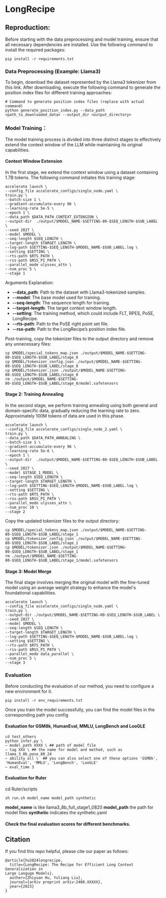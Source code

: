 # LongRecipe

## Reproduction:

Before starting with the data preprocessing and model training, ensure that all necessary dependencies are installed. Use the following command to install the required packages:

`pip install -r requirements.txt`

### Data Preprocessing (Example: Llama3)

To begin, download the dataset represented by the Llama3 tokenizer from this link. After downloading, execute the following command to generate the position index files for different training approaches:


```
# Command to generate position index files (replace with actual command)
python generate_position_index.py --data_path <path_to_downloaded_data> --output_dir <output_directory>
```


### Model Training：

The model training process is divided into three distinct stages to effectively extend the context window of the LLM while maintaining its original capabilities.

#### Context Window Extension

In the first stage, we extend the context window using a dataset containing 1.7B tokens. The following command initiates this training stage:


```
accelerate launch \
--config_file accelerate_configs/single_node.yaml \
train.py \
--batch-size 1 \
--gradient-accumulate-every 96 \
--learning-rate 5e-5 \
--epoch 1 \
--data_path $DATA_PATH_CONTEXT_EXTENSION \
--output-dir  ./output/$MODEL_NAME-$SETTING-80-$SEQ_LENGTH-$SUB_LABEL \
--seed 2027 \
--model $MODEL \
--seq-length $SEQ_LENGTH \
--target-length $TARGET_LENGTH \
--log-path $SETTING-$SEQ_LENGTH-$MODEL_NAME-$SUB_LABEL.log \
--setting $SETTING \
--rts-path $RTS_PATH \
--rss-path $RSS_PI_PATH \
--parallel_mode ulysses_attn \
--num_proc 5 \
--stage 1
```


Arguments Explanation:
* **--data_path**: Path to the dataset with Llama3-tokenized samples.
* **--model**: The base model used for training.
* **--seq-length**: The sequence length for training.
* **--target-length**: The target context window length.
* **--setting**: The training method, which could include FLT, RPES, PoSE, LongRecipe.
* **--rts-path**: Path to the PoSE right point set file.
* **--rss-path**: Path to the LongRecipe’s position index file.

Post-training, copy the tokenizer files to the output directory and remove any unnecessary files:

```
cp $MODEL/special_tokens_map.json ./output/$MODEL_NAME-$SETTING-80-$SEQ_LENGTH-$SUB_LABEL/stage_0
cp $MODEL/tokenizer_config.json ./output/$MODEL_NAME-$SETTING-80-$SEQ_LENGTH-$SUB_LABEL/stage_0
cp $MODEL/tokenizer.json ./output/$MODEL_NAME-$SETTING-80-$SEQ_LENGTH-$SUB_LABEL/stage_0
rm ./output/$MODEL_NAME-$SETTING-80-$SEQ_LENGTH-$SUB_LABEL/stage_0/model.safetensors
```

#### Stage 2: Training Annealing


In the second stage, we perform training annealing using both general and domain-specific data, gradually reducing the learning rate to zero. Approximately 100M tokens of data are used in this phase.
```
accelerate launch \
--config_file accelerate_configs/single_node_2.yaml \
train.py \
--data_path $DATA_PATH_ANNEALING \
--batch-size 1 \
--gradient-accumulate-every 96 \
--learning-rate 5e-6 \
--epoch 1 \
--output-dir  ./output/$MODEL_NAME-$SETTING-80-$SEQ_LENGTH-$SUB_LABEL \
--seed 2027 \
--model $STAGE_1_MODEL \
--seq-length $SEQ_LENGTH \
--target-length $TARGET_LENGTH \
--log-path $SETTING-$SEQ_LENGTH-$MODEL_NAME-$SUB_LABEL.log \
--setting $SETTING \
--rts-path $RTS_PATH \
--rss-path $RSS_PI_PATH \
--parallel_mode ulysses_attn \
--num_proc 10 \
--stage 2
```

Copy the updated tokenizer files to the output directory:

```
cp $MODEL/special_tokens_map.json ./output/$MODEL_NAME-$SETTING-80-$SEQ_LENGTH-$SUB_LABEL/stage_1
cp $MODEL/tokenizer_config.json ./output/$MODEL_NAME-$SETTING-80-$SEQ_LENGTH-$SUB_LABEL/stage_1
cp $MODEL/tokenizer.json ./output/$MODEL_NAME-$SETTING-80-$SEQ_LENGTH-$SUB_LABEL/stage_1
rm ./output/$MODEL_NAME-$SETTING-80-$SEQ_LENGTH-$SUB_LABEL/stage_1/model.safetensors
```

#### Stage 3: Model Merge

The final stage involves merging the original model with the fine-tuned model using an average weight strategy to enhance the model's foundational capabilities.

```
accelerate launch \
--config_file accelerate_configs/single_node.yaml \
train.py \
--output-dir ./output/$MODEL_NAME-$SETTING-80-$SEQ_LENGTH-$SUB_LABEL \
--seed 2027 \
--model $MODEL \
--seq-length $SEQ_LENGTH \
--target-length $TARGET_LENGTH \
--log-path $SETTING-$SEQ_LENGTH-$MODEL_NAME-$SUB_LABEL.log \
--setting $SETTING \
--rts-path $RTS_PATH \
--rss-path $RSS_PI_PATH \
--parallel_mode data_parallel \
--num_proc 5 \
--stage 3
```

### Evaluation

Before conducting the evaluation of our method, you need to configure a new environment for it.

`pip install -r env_requirements.txt`

Once you train the model successfully, you can find the model files in the corresponding path you config

#### Evaluation for GSM8k, HumanEval, MMLU, LongBench and LooGLE
```
cd test_others
python infer.py \
— model_path XXXX \ ## path of model file
— tag XXX \ ## the name for model and method, such as llama_3_8b_pose_80_24
— ability all \  ## you can also select one of these options 'GSM8k', 'HumanEval', 'MMLU', 'LongBench', 'LooGLE'
— eval_time 3
```

#### Evaluation for Ruler
cd Ruler/scripts
```
sh run.sh model_name model_path synthetic
```
**model_name** is like llama3_8b_full_stage1_0820
**model_path** the path for model files
**synthetic** indicates the synthetic.yaml

#### Check the final evaluation scores for different benchmarks.


## Citation

If you find this repo helpful, please cite our paper as follows:

```
@article{hu2024longrecipe,
  title={LongRecipe: The Recipe for Efficient Long Context Generalization in
Large Languge Models},
  author={Zhiyuan Hu, Yuliang Liu},
  journal={arXiv preprint arXiv:2408.XXXXX},
  year={2023}
}
```
